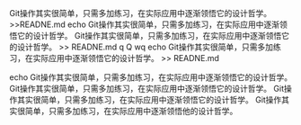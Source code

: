 Git操作其实很简单，只需多加练习，在实际应用中逐渐领悟它的设计哲学。>>READNE.md
echo Git操作其实很简单，只需多加练习，在实际应用中逐渐领悟它的设计哲学。
Git操作其实很简单，只需多加练习，在实际应用中逐渐领悟它的设计哲学。 >> READNE.md
q
Q
wq
echo Git操作其实很简单，只需多加练习，在实际应用中逐渐领悟它的设计哲学。 >> READNE.md

echo Git操作其实很简单，只需多加练习，在实际应用中逐渐领悟它的设计哲学。
Git操作其实很简单，只需多加练习，在实际应用中逐渐领悟它的设计哲学。
Git操作其实很简单，只需多加练习，在实际应用中逐渐领悟它的设计哲学。
Git操作其实很简单，只需多加练习，在实际应用中逐渐领悟他的设计哲学。
